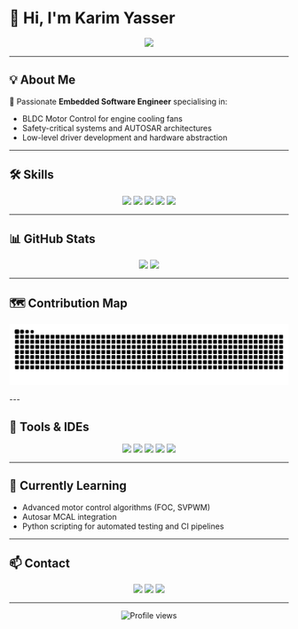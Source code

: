 # 👋 Hi, I'm Karim Yasser

<p align="center">
  <img src="https://readme-typing-svg.herokuapp.com/?lines=Embedded+Software+Engineer;BLDC+Motor+Control+Developer;C%2FC%2B%2B+Python+Linux+Git;Always+learning+new+technologies&center=true&width=800&height=45">
</p>

---

## 💡 **About Me**

🔧 Passionate **Embedded Software Engineer** specialising in:

- BLDC Motor Control for engine cooling fans
- Safety-critical systems and AUTOSAR architectures
- Low-level driver development and hardware abstraction

---

## 🛠️ **Skills**

<p align="center">
  <img src="https://img.shields.io/badge/C-00599C?style=for-the-badge&logo=c&logoColor=white" />
  <img src="https://img.shields.io/badge/C++-00599C?style=for-the-badge&logo=c%2B%2B&logoColor=white" />
  <img src="https://img.shields.io/badge/Python-3776AB?style=for-the-badge&logo=python&logoColor=white" />
  <img src="https://img.shields.io/badge/Linux-FCC624?style=for-the-badge&logo=linux&logoColor=black" />
  <img src="https://img.shields.io/badge/Git-F05032?style=for-the-badge&logo=git&logoColor=white" />
</p>

---

## 📊 **GitHub Stats**

<p align="center">
  <img src="https://github-readme-stats.vercel.app/api?username=KarimYasser275&show_icons=true&theme=tokyonight&count_private=true" height="180" />
  <img src="https://github-readme-stats.vercel.app/api/top-langs/?username=KarimYasser275&layout=compact&theme=tokyonight&count_private=true" height="180" />
</p>

---

## 🗺️ **Contribution Map**
<p align="center">
  <img src="https://github.com/KarimYasser275/KarimYasser275/blob/output/github-contribution-grid-snake.svg" />
</p>
---

## 🚀 **Tools & IDEs**

<p align="center">
  <img src="https://img.shields.io/badge/MPLABX-0A192F?style=for-the-badge&logo=microchip&logoColor=red" />
  <img src="https://img.shields.io/badge/XC16-0A192F?style=for-the-badge&logo=microchip&logoColor=red" />
  <img src="https://img.shields.io/badge/VSCode-007ACC?style=for-the-badge&logo=visual-studio-code&logoColor=white" />
  <img src="https://img.shields.io/badge/Clang-262D3A?style=for-the-badge&logo=clang&logoColor=orange" />
  <img src="https://img.shields.io/badge/GCC-262D3A?style=for-the-badge&logo=gnu&logoColor=white" />
</p>

---

## 🌱 **Currently Learning**

- Advanced motor control algorithms (FOC, SVPWM)
- Autosar MCAL integration
- Python scripting for automated testing and CI pipelines

---

## 📫 **Contact**

<p align="center">
  <a href="mailto:karimyasser275@gmail.com"><img src="https://img.shields.io/badge/Email-D14836?style=for-the-badge&logo=gmail&logoColor=white" /></a>
  <a href="https://www.linkedin.com/in/karim-yasser-053a84170/"><img src="https://img.shields.io/badge/LinkedIn-0077B5?style=for-the-badge&logo=linkedin&logoColor=white" /></a>
  <a href="https://github.com/KarimYasser275"><img src="https://img.shields.io/badge/GitHub-181717?style=for-the-badge&logo=github&logoColor=white" /></a>
</p>

---

<p align="center">
  <img src="https://komarev.com/ghpvc/?username=KarimYasser275&style=flat-square&color=blue" alt="Profile views"/>
</p>
